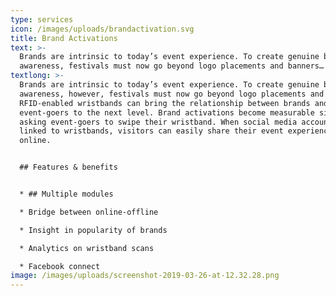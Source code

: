 ```yaml
---
type: services
icon: /images/uploads/brandactivation.svg
title: Brand Activations
text: >-
  Brands are intrinsic to today’s event experience. To create genuine brand
  awareness, festivals must now go beyond logo placements and banners…
textlong: >-
  Brands are intrinsic to today’s event experience. To create genuine brand
  awareness, however, festivals must now go beyond logo placements and banners.
  RFID-enabled wristbands can bring the relationship between brands and
  event-goers to the next level. Brand activations become measurable simply by
  asking event-goers to swipe their wristband. When social media accounts are
  linked to wristbands, visitors can easily share their event experiences
  online.


  ## Features & benefits


  * ## Multiple modules

  * Bridge between online-offline

  * Insight in popularity of brands

  * Analytics on wristband scans

  * Facebook connect
image: /images/uploads/screenshot-2019-03-26-at-12.32.28.png
---
```


